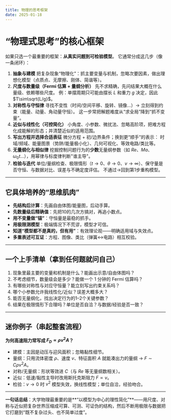 ```yaml
---
title: 物理的思考框架
date: 2025-01-18
---
```


# “物理式思考”的核心框架

如果只选一个最重要的框架：**从真实问题到可检验模型**。
它通常分成这几步（像一条闭环）：

1. **抽象与建模**
   把复杂现象“物理化”：抓主要变量与机制，忽略次要因素，做出理想化模型（点质点、无摩擦、刚体、简谐等）。
2. **尺度与数量级（Fermi 估算 + 量纲分析）**
   先不求精确，先问结果大概在什么量级、依赖哪些尺度。
   例：单摆周期只可能由摆长 $L$ 和重力 $g$ 决定，因此 $T\sim\sqrt{L/g}$。
3. **对称性与守恒律**
   寻找不变性（时间/空间平移、旋转、镜像…）→ 立刻得到约束（能量、动量、角动量守恒）。
   这一步常把解题难度从“求全局”降到“抓不变量”。
4. **近似与线性化（可控简化）**
   小角度、小参数、微扰法、忽略高阶项，把难方程化成能解的形态；并清楚近似的适用范围。
5. **写出方程并选择合适表征**
   微分方程 + 初/边界条件；换到更“顺手”的表示：
   时域/频域、能量图景（势阱/能量极小化）、几何可视化、等效电路/类比等。
6. **无量纲化与相似律**
   挖掘控制问题行为的**少数**无量纲参数（如 $Re$、$Ma$、$\omega_0 t$…），用幂律与标度律判断"谁主导"。
7. **检验与迭代**
   单位/量纲检查、极限情形（$t\to0$、$\theta\to0$、$v\to\infty$）、保守量是否守恒、与数据对比、误差与不确定度评估。
   不通过→回到第1步重构模型。

---

## 它具体培养的“思维肌肉”

* **先结构后计算**：先画自由体图/能量图，后动手算。
* **先数量级后精确值**：先把10的几次方搞对，再追小数点。
* **用不变量做“锚”**：守恒量是最稳的抓手。
* **用极限测模型**：极端情况下不荒谬，模型才可信。
* **知道“模型都不是真的，但有用”**：有效理论观——明确适用域与失效点。
* **多重表述可互证**：方程、图像、类比（弹簧↔电路）相互校验。

---

## 一个上手清单（拿到任何题就问自己）

1. 现象里最主要的变量和机制是什么？能画出示意/自由体图吗？
2. 不考虑细节，数量级会是多少？能做一个 1 分钟的 Fermi 估算吗？
3. 有哪些对称性与对应守恒量？能立刻写出约束关系吗？
4. 哪个小参数允许我线性化/近似？误差大概多大？
5. 能否无量纲化，找出决定行为的1–2个关键参数？
6. 结果在极限情形下合理吗？单位是否自洽？与数据/经验是否一致？

---

## 迷你例子（串起整套流程）

**为何高速阻力常写成 $F_D \propto \rho v^2 A$？**

* 建模：主因是动压与迎风面积；忽略黏性细节。
* 量纲：只用流体密度 $\rho$、速度 $v$、特征面积 $A$ 就能凑出力的量纲 → $F\sim C\rho v^2 A$。
* 对称/无量纲：形状等效进 $C$（与 $Re$ 等无量纲数相关）。
* 近似：低速/黏性主导时改用斯托克斯阻力 $F\propto v$。
* 检验：$v\to0$ 时 $v^2$ 模型失效，换线性模型；单位自洽，经验吻合。

---

**一句话总结**：大学物理最重要的是**“以模型为中心的理性简化”**——用尺度、对称与近似把复杂世界压缩成可算、可测、可证伪的结构，然后不断用极限与数据把它打磨到“既不复杂过头、也不简单过度”。

